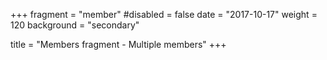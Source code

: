 +++
fragment = "member"
#disabled = false
date = "2017-10-17"
weight = 120
background = "secondary"

title = "Members fragment - Multiple members"
+++
